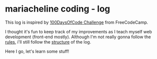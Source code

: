# mariacheline coding - log

This log is inspired by [100DaysOfCode Challenge](https://github.com/Kallaway/100-days-of-code) from FreeCodeCamp.

I thought it's fun to keep track of my improvements as I teach myself web development (front-end mostly). Although I'm not really gonna follow the [rules](https://github.com/Kallaway/100-days-of-code/blob/master/rules.md), i'll still follow the [structure](https://github.com/Kallaway/100-days-of-code/blob/master/log.md) of the log.


Here I go, let's learn some stuff!

